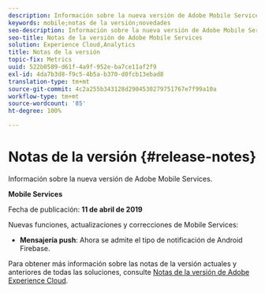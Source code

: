 ```yaml
---
description: Información sobre la nueva versión de Adobe Mobile Services.
keywords: mobile;notas de la versión;novedades
seo-description: Información sobre la nueva versión de Adobe Mobile Services.
seo-title: Notas de la versión de Adobe Mobile Services
solution: Experience Cloud,Analytics
title: Notas de la versión
topic-fix: Metrics
uuid: 522b0589-d61f-4a9f-952e-ba7ce11af2f9
exl-id: 4da7b3d8-f9c5-4b5a-b370-d0fcb13ebad8
translation-type: tm+mt
source-git-commit: 4c2a255b343128d2904530279751767e7f99a10a
workflow-type: tm+mt
source-wordcount: '85'
ht-degree: 100%

---
```


# Notas de la versión {#release-notes}

Información sobre la nueva versión de Adobe Mobile Services.

**Mobile Services**

Fecha de publicación: **11 de abril de 2019**

Nuevas funciones, actualizaciones y correcciones de Mobile Services:

* **Mensajería push**: Ahora se admite el tipo de notificación de Android Firebase.

Para obtener más información sobre las notas de la versión actuales y anteriores de todas las soluciones, consulte [Notas de la versión de Adobe Experience Cloud](https://docs.adobe.com/content/help/es-ES/release-notes/experience-cloud/current.html).
